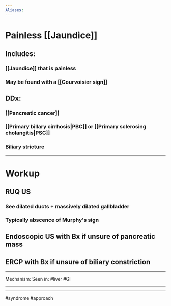 ```yaml
---
Aliases:
---
```

# Painless [[Jaundice]]
## Includes:
### [[Jaundice]] that is painless
### May be found with a [[Courvoisier sign]]
## DDx:
### [[Pancreatic cancer]]
### [[Primary billary cirrhosis|PBC]] or [[Primary sclerosing cholangitis|PSC]]
### Biliary stricture

---
# Workup
## RUQ US
### See dilated ducts + massively dilated gallbladder
### Typically abscence of Murphy's sign
## Endoscopic US with Bx if unsure of pancreatic mass
## ERCP with Bx if unsure of biliary constriction

---
Mechanism:
Seen in: #liver #GI 

---


---
#syndrome #approach 